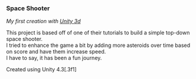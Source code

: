 ### Space Shooter
*My first creation with [Unity 3d](http://unity3d.com)*

This project is based off of one of their tutorials to build a simple top-down space shooter.  
I tried to enhance the game a bit by adding more asteroids over time based on score and have them increase speed.  
I have to say, it has been a fun journey.  

Created using Unity 4.3[.3f1]


